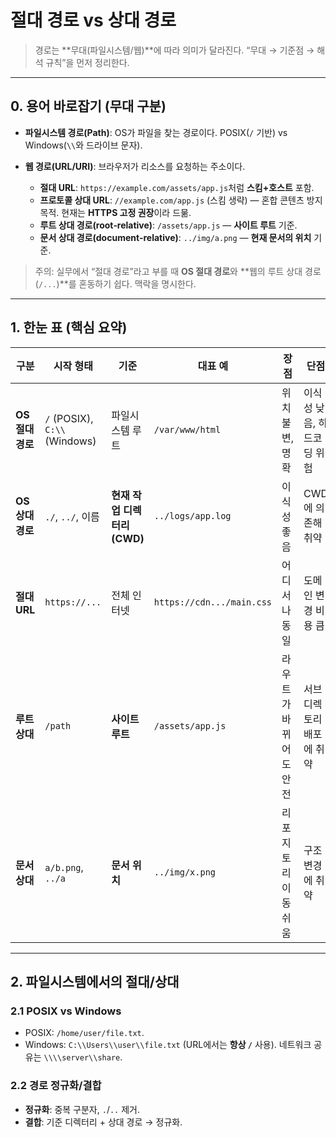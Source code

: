 # 절대 경로 vs 상대 경로

> 경로는 \*\*무대(파일시스템/웹)\*\*에 따라 의미가 달라진다. “무대 → 기준점 → 해석 규칙”을 먼저 정리한다.

---

## 0. 용어 바로잡기 (무대 구분)

* **파일시스템 경로(Path)**: OS가 파일을 찾는 경로이다. POSIX(`/` 기반) vs Windows(`\\`와 드라이브 문자).
* **웹 경로(URL/URI)**: 브라우저가 리소스를 요청하는 주소이다.

  * **절대 URL**: `https://example.com/assets/app.js`처럼 **스킴+호스트** 포함.
  * **프로토콜 상대 URL**: `//example.com/app.js` (스킴 생략) — 혼합 콘텐츠 방지 목적. 현재는 **HTTPS 고정 권장**이라 드묾.
  * **루트 상대 경로(root‑relative)**: `/assets/app.js` — **사이트 루트** 기준.
  * **문서 상대 경로(document‑relative)**: `../img/a.png` — **현재 문서의 위치** 기준.

> 주의: 실무에서 “절대 경로”라고 부를 때 **OS 절대 경로**와 \*\*웹의 루트 상대 경로(`/...`)\*\*를 혼동하기 쉽다. 맥락을 명시한다.

---

## 1. 한눈 표 (핵심 요약)

| 구분           | 시작 형태                         | 기준                  | 대표 예                      | 장점           | 단점              |
| ------------ | ----------------------------- | ------------------- | ------------------------- | ------------ | --------------- |
| **OS 절대 경로** | `/` (POSIX), `C:\\` (Windows) | 파일시스템 루트            | `/var/www/html`           | 위치 불변, 명확    | 이식성 낮음, 하드코딩 위험 |
| **OS 상대 경로** | `./`, `../`, 이름               | **현재 작업 디렉터리(CWD)** | `../logs/app.log`         | 이식성 좋음       | CWD에 의존해 취약     |
| **절대 URL**   | `https://...`                 | 전체 인터넷              | `https://cdn.../main.css` | 어디서나 동일      | 도메인 변경 비용 큼     |
| **루트 상대**    | `/path`                       | **사이트 루트**          | `/assets/app.js`          | 라우트가 바뀌어도 안전 | 서브디렉토리 배포에 취약   |
| **문서 상대**    | `a/b.png`, `../a`             | **문서 위치**           | `../img/x.png`            | 리포지토리 이동 쉬움  | 구조 변경에 취약       |

---

## 2. 파일시스템에서의 절대/상대

### 2.1 POSIX vs Windows

* POSIX: `/home/user/file.txt`.
* Windows: `C:\\Users\\user\\file.txt` (URL에서는 **항상 `/`** 사용). 네트워크 공유는 `\\\\server\\share`.

### 2.2 경로 정규화/결합

* **정규화**: 중복 구분자, `.`/`..` 제거.
* **결합**: 기준 디렉터리 + 상대 경로 → 정규화.

